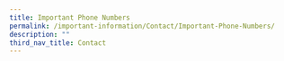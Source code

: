 ```yaml
---
title: Important Phone Numbers
permalink: /important-information/Contact/Important-Phone-Numbers/
description: ""
third_nav_title: Contact
---
```

